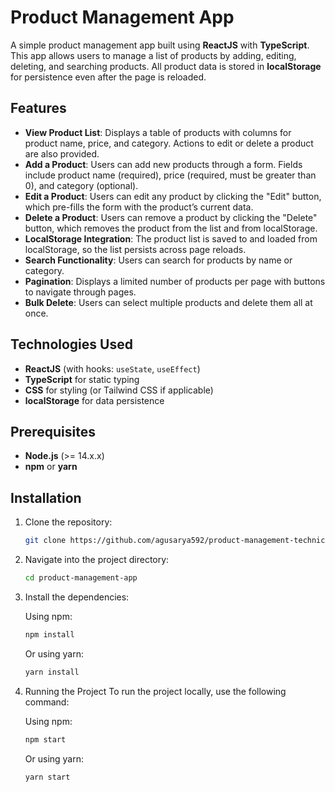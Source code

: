 # Product Management App

A simple product management app built using **ReactJS** with **TypeScript**. This app allows users to manage a list of products by adding, editing, deleting, and searching products. All product data is stored in **localStorage** for persistence even after the page is reloaded.

## Features

- **View Product List**: Displays a table of products with columns for product name, price, and category. Actions to edit or delete a product are also provided.
- **Add a Product**: Users can add new products through a form. Fields include product name (required), price (required, must be greater than 0), and category (optional).
- **Edit a Product**: Users can edit any product by clicking the "Edit" button, which pre-fills the form with the product’s current data.
- **Delete a Product**: Users can remove a product by clicking the "Delete" button, which removes the product from the list and from localStorage.
- **LocalStorage Integration**: The product list is saved to and loaded from localStorage, so the list persists across page reloads.
- **Search Functionality**: Users can search for products by name or category.
- **Pagination**: Displays a limited number of products per page with buttons to navigate through pages.
- **Bulk Delete**: Users can select multiple products and delete them all at once.

## Technologies Used

- **ReactJS** (with hooks: `useState`, `useEffect`)
- **TypeScript** for static typing
- **CSS** for styling (or Tailwind CSS if applicable)
- **localStorage** for data persistence

## Prerequisites

- **Node.js** (>= 14.x.x)
- **npm** or **yarn**

## Installation

1. Clone the repository:

   ```bash
   git clone https://github.com/agusarya592/product-management-technical-test.git
2. Navigate into the project directory:

   ```bash
   cd product-management-app
3. Install the dependencies:

   Using npm:
   ```bash
   npm install
   ```

   Or using yarn:
   ```bash
   yarn install
   ```
4. Running the Project
   To run the project locally, use the following command:

   Using npm:
   ```bash
   npm start
   ```

   Or using yarn:
   ```bash
   yarn start
   ```
   

